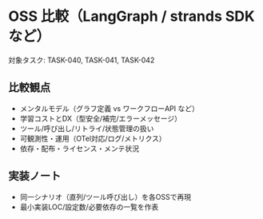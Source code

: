 # OSS 比較（LangGraph / strands SDK など）

対象タスク: TASK-040, TASK-041, TASK-042

## 比較観点
- メンタルモデル（グラフ定義 vs ワークフローAPI など）
- 学習コストとDX（型安全/補完/エラーメッセージ）
- ツール/呼び出し/リトライ/状態管理の扱い
- 可観測性・運用（OTel対応/ログ/メトリクス）
- 依存・配布・ライセンス・メンテ状況

## 実装ノート
- 同一シナリオ（直列/ツール呼び出し）を各OSSで再現
- 最小実装LOC/設定数/必要依存の一覧を作表

